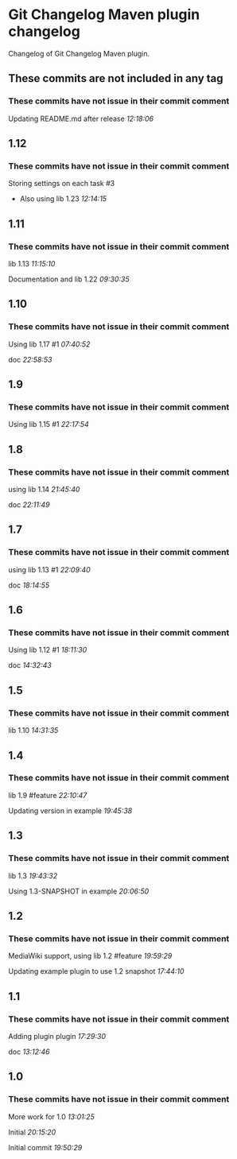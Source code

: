 
# Git Changelog Maven plugin changelog

Changelog of Git Changelog Maven plugin.

## These commits are not included in any tag
### These commits have not issue in their commit comment
   Updating README.md after release *12:18:06*



## 1.12
### These commits have not issue in their commit comment
   Storing settings on each task #3

 * Also using lib 1.23 *12:14:15*



## 1.11
### These commits have not issue in their commit comment
   lib 1.13 *11:15:10*

   Documentation and lib 1.22 *09:30:35*



## 1.10
### These commits have not issue in their commit comment
   Using lib 1.17 #1 *07:40:52*

   doc *22:58:53*



## 1.9
### These commits have not issue in their commit comment
   Using lib 1.15 #1 *22:17:54*



## 1.8
### These commits have not issue in their commit comment
   using lib 1.14 *21:45:40*

   doc *22:11:49*



## 1.7
### These commits have not issue in their commit comment
   using lib 1.13 #1 *22:09:40*

   doc *18:14:55*



## 1.6
### These commits have not issue in their commit comment
   Using lib 1.12 #1 *18:11:30*

   doc *14:32:43*



## 1.5
### These commits have not issue in their commit comment
   lib 1.10 *14:31:35*



## 1.4
### These commits have not issue in their commit comment
   lib 1.9 #feature *22:10:47*

   Updating version in example *19:45:38*



## 1.3
### These commits have not issue in their commit comment
   lib 1.3 *19:43:32*

   Using 1.3-SNAPSHOT in example *20:06:50*



## 1.2
### These commits have not issue in their commit comment
   MediaWiki support, using lib 1.2 #feature *19:59:29*

   Updating example plugin to use 1.2 snapshot *17:44:10*



## 1.1
### These commits have not issue in their commit comment
   Adding plugin plugin *17:29:30*

   doc *13:12:46*



## 1.0
### These commits have not issue in their commit comment
   More work for 1.0 *13:01:25*

   Initial *20:15:20*

   Initial commit *19:50:29*



 
